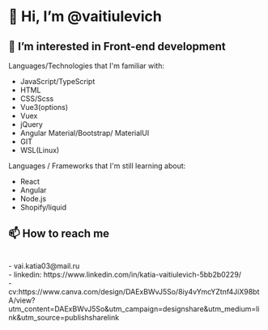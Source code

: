 <h1>👋 Hi, I’m @vaitiulevich </h1>
<h2>👀 I’m interested in Front-end development </h2>

Languages/Technologies that I'm familiar with:
<ul>
<li>JavaScript/TypeScript</li>
<li>HTML</li>
<li>CSS/Scss</li>
<li>Vue3(options)</li>
<li>Vuex</li>
<li>jQuery</li>
<li>Angular Material/Bootstrap/ MaterialUI</li>
<li>GIT</li>
<li>WSL(Linux)</li>
</ul>
Languages / Frameworks that I'm still learning about:
<ul>
<li>React</li>
<li>Angular</li>
<li>Node.js</li>
<li>Shopify/liquid</li> 
 </ul>

<h2>📫 How to reach me </h2></br>
- vai.katia03@mail.ru</br>
- linkedin: https://www.linkedin.com/in/katia-vaitiulevich-5bb2b0229/</br>
- cv:https://www.canva.com/design/DAExBWvJ5So/8iy4vYmcYZtnf4JiX98btA/view?utm_content=DAExBWvJ5So&utm_campaign=designshare&utm_medium=link&utm_source=publishsharelink

<!---
vaitiulevich/vaitiulevich is a ✨ special ✨ repository because its `README.md` (this file) appears on your GitHub profile.
You can click the Preview link to take a look at your changes.
--->
